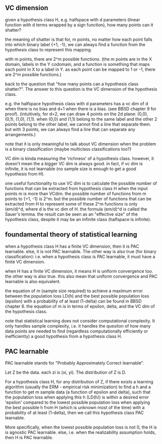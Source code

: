 VC dimension
---------------------

given a hypothesis class H, e.g. halfspace with d parameters (linear function with d terms wrapped by a sign function), 
how many points can it shatter?

the meaning of shatter is that for, m points, no matter how each point falls into which binary label {+1, -1}, 
we can always find a function from the hypothesis class to represent this mapping.

with m points, there are 2^m possible functions. 
(the m points are in the X domain, labels in the Y codomain, 
and a function is something that maps each point in X to a label in Y. 
as each point can be mapped to 1 or -1, there are 2^m possible functions.)

back to the question that "how many points can a hypothesis class shatter?". The answer to this question is the VC dimension of the hypothesis class.

e.g. the halfspace hypothesis class with d parameters has a vc dim of d when there is no bias and d+1 when there is a bias. (see BBSD chapter 9 for proof). 
(intuitively, for d=2, we can draw 4 points on the 2d plane: (0,0), (0,1), (1,0), (1,1). when (0,0) and (1,1) belong to the same label and the other 2 points belong to the other label, we cannot find a line that separate them. but with 3 points, we can always find a line that can separate any arrangements.)

note that it is only meaningful to talk about VC dimension when the problem is a binary classification (maybe multiclass classifications too?) 

VC dim is kinda measuring the 'richness' of a hypothesis class.
however, it doesn't mean the a bigger VC dim is always good.
in fact, if vc dim is infinite, it is not learnable (no sample size is enough to get a good hypothesis from H).

one useful functionality to use VC dim is to calculate the possible number of functions that can be extracted from hypothesis class H when the input points m is more than VCdim. 
the possible number of functions from m points to {+1, -1} is 2^m.
but the possible number of functions that can be extracted from H to represent some of these 2^m functions is only (em/d)^d, where d is the vc dim of H. 
the formula (em/d)^d is called the Sauer's lemma. the result can be seen as an "effective size" of the hypothesis class, despite it may be an infinite class (halfspace is infinite).


foundamental theory of statistical learning
--------------------------------------------

when a hypothesis class H has a finite VC dimension, then it is PAC learnable. else, it is not PAC learnable. 
The other way is also true (for binary classification): i.e. when a hypothesis class is PAC learnable, it must have a finite VC dimension.  

when H has a finite VC dimension, it means H is uniform convergence too. the other way is also true. 
this also mean that uniform convergence and PAC learnable is also equivalent.

the equation of m (sample size required) to achieve a maximum error between the population loss LD(h) and the best possible population loss (epsilon) with a probability of at least (1-delta) can be found in BBSD chapter 6. the equation of m is in terms of epsilon, delta, and the VC dim of the hypothesis class.

note that statistical learning does not consider computational complexity. It only handles sample complexity, i.e. it handles the quesiton of how many data points are needed to find (regardless computationally efficiently or inefficiently) a good hypothesis from a hypothesis class H.


PAC learnable
-------------------------------------------------

PAC learnable stands for "Probably Approximately Correct learnable".  

Let Z be the data. each zi is (xi, yi). The distribution of Z is D.

For a hypothesis class H, for any distribution of Z,
if there exists a learning algorithm (usually the ERM - empirical risk minimization) to find a h 
and a function to get m sample data (a function of epsilon and delta),
such that the population loss when applying this h (LD(h)) is within a desired error 'epsilon' compared to the lowest possible population loss when applying the best possible h from H (which is unknown most of the time) with a probability of at least (1-delta),
then we call this hypothesis class PAC learnable.

More specifically, when the lowest possible population loss is not 0, the H is is agnostic PAC learnable. else, i.e. when the realizability assumption holds, then H is PAC learnable. 

